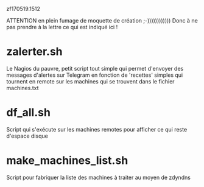 zf170519.1512

ATTENTION en plein fumage de moquette de création ;-))))))))))))
Donc à ne pas prendre à la lettre ce qui est indiqué ici !

# zalerter.sh
Le Nagios du pauvre, petit script tout simple qui permet d'envoyer des messages d'alertes sur Telegram en fonction de 'recettes' simples 
qui tournent en remote sur les machines qui se trouvent dans le fichier machines.txt

# df_all.sh
Script qui s'exécute sur les machines remotes pour afficher ce qui reste d'espace disque

# make_machines_list.sh
Script pour fabriquer la liste des machines à traiter au moyen de zdyndns



